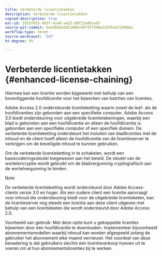 ```yaml
---
title: Verbeterde licentietakken
description: Verbeterde licentietakken
copied-description: true
exl-id: 5553f055-903f-4140-a425-08f21e8bce87
source-git-commit: be43bbbd1051886c8979ff590a3197b2a7249b6a
workflow-type: tm+mt
source-wordcount: '247'
ht-degree: 0%

---
```


# Verbeterde licentietakken {#enhanced-license-chaining}

Hiermee kan een licentie worden bijgewerkt met behulp van een bovenliggende hoofdlicentie voor het bijwerken van batches van licenties.

Adobe Access 2.0 ondersteunde licentieketting waarin zowel de leaf- als de hoofdlicenties zijn gebonden aan een specifieke computer. Adobe Access 3.0 biedt ondersteuning voor uitgebreide licentietekeningen, waarbij een blad is gebonden aan een hoofdlicentie en alleen de hoofdlicentie is gebonden aan een specifieke computer of een specifiek domein. De verbeterde licentieketting ondersteunt het insluiten van bladlicenties met de inhoud en de client hoeft alleen de hoofdlicentie van de licentieserver te verkrijgen om de beveiligde inhoud te kunnen gebruiken.

Om de verbeterde licentieketting in te schakelen, wordt een basiscoderingssleutel toegewezen aan het beleid. De sleutel van de wortelencryptie wordt gebruikt om de bladvergunning cryptografisch aan de wortelvergunning te binden.

>[!NOTE]
>
>De verbeterde licentieketting wordt ondersteund door Adobe Access-clients versie 3.0 en hoger. Als een oudere client een licentie aanvraagt voor inhoud die ondersteuning biedt voor de uitgebreide licentieketen, kan de licentieserver nog steeds een licentie aan deze client uitgeven met behulp van een licentieketen die wordt ondersteund door Adobe Access 2.0.

Voorbeeld van gebruik: Met deze optie kunt u gekoppelde licenties bijwerken door één hoofdlicentie te downloaden. Implementeer bijvoorbeeld abonnementsmodellen waarbij inhoud kan worden afgespeeld zolang de gebruiker het abonnement elke maand vernieuwt. Het voordeel van deze benadering is dat gebruikers slechts één licentieverkoop hoeven uit te voeren om al hun abonnementslicenties bij te werken.
